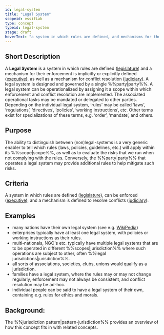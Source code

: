 ```yaml
---
id: legal-system
title: "Legal System"
scopeid: essifLab
type: concept
typeid: legal-system
stage: draft
hoverText: "a system in which rules are defined, and mechanisms for their enforcement and conflict resolution are (implicitly or explicitly) specified."
---
```


## Short Description
<!--REQUIRED--in 1-3 sentences that describe the concept to a layperson with reasonable accuracy.-->
A **Legal System** is a system in which rules are defined ([legislature](https://en.wikipedia.org/wiki/Legislature)) and a mechanism for their enforcement is implicitly or explicitly defined ([executive](https://en.wikipedia.org/wiki/Executive_(government))), as well as a mechanism for conflict resolution ([judiciary](https://en.wikipedia.org/wiki/Judiciary)). A legal system is designed and governed by a single %%party|party%%. A legal system can be operationalized by assigning it a scope within which enforcement and conflict resolution are implemented. The associated operational tasks may be mandated or delegated to other parties. Depending on the individual legal system, ‘rules’ may be called ‘laws’, ‘regulations’, ‘directives’, ‘policies’, ‘working instructions’, etc. Other terms exist for specializations of these terms, e.g. ‘order’, ‘mandate’, and others.

## Purpose
<!--Describe why the concept is needed. What purposes does it serve? What can you do with it that you cannot do (as well) without it? What objectives does it help realize? Why is this concept relevant within its scope of definition?-->
The ability to distinguish between (non)legal-systems is a very generic enabler to tell which rules (laws, policies, guidelines, etc.) will apply within its %%scope|scope%%, as well as to evaluate the risks that we run when not complying with the rules. Conversely, the %%party|party%% that operates a legal system may provide additional rules to help mitigate such risks.

## Criteria
A system in which rules are defined ([legislature](https://en.wikipedia.org/wiki/Legislature)), can be enforced ([executive](https://en.wikipedia.org/wiki/Executive_(government))), and a mechanism is defined to resolve conflicts ([judiciary](https://en.wikipedia.org/wiki/Judiciary)).

## Examples
<!--Provide a few sentences in which you give examples that obviously qualify as instances of `<New Term>`, and that do NOT obviously qualify. Also, provide examples that are not (so) obvious, but help users to better understand its intension.-->
- many nations have their own legal system (see e.g. [WikiPedia](https://en.wikipedia.org/wiki/List_of_national_legal_systems))
- enterprises typically have at least one legal system, with policies or working instructions as their rules.
- multi-nationals, NGO's etc. typically have multiple legal systems that are to be operated in different %%scopes|jurisdiction%% where such operations are subject to other, often %%legal jurisdictions|jurisdiction%%.
- all sorts of associations, societies, clubs, unions would qualify as a jurisdiction.
- families have a legal system, where the rules may or may not change regularly, enforcement may not always be consistent, and conflict resolution may be ad-hoc.
- individual people can be said to have a legal system of their own, containing e.g. rules for ethics and morals.

## Background:
<!--Mention and link to the patterns in which this concept plays a (significant) role (possibly explaining the reason/purpose if appropriate), e.g.: -->
The %%jurisdiction pattern|pattern-jurisdiction%% provides an overview of how this concept fits in with related concepts.